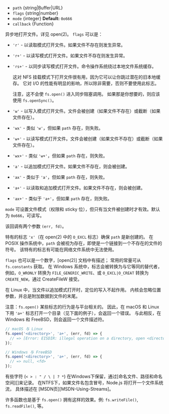 <!-- YAML
added: v0.0.2
changes:
  - version: v7.6.0
    pr-url: https://github.com/nodejs/node/pull/10739
    description: The `path` parameter can be a WHATWG `URL` object using `file:`
                 protocol. Support is currently still *experimental*.
-->

* `path` {string|Buffer|URL}
* `flags` {string|number}
* `mode` {integer} **Default:** `0o666`
* `callback` {Function}

异步地打开文件。详见 open(2)。
`flags` 可以是：

* `'r'` - 以读取模式打开文件。如果文件不存在则发生异常。

* `'r+'` - 以读写模式打开文件。如果文件不存在则发生异常。

* `'rs+'` - 以同步读写模式打开文件。命令操作系统绕过本地文件系统缓存。

  这对 NFS 挂载模式下打开文件很有用，因为它可以让你跳过潜在的旧本地缓存。
  它对 I/O 的性能有明显的影响，所以除非需要，否则不要使用此标志。

  注意，这不会使 `fs.open()` 进入同步阻塞调用。
  如果那是你想要的，则应该使用 `fs.openSync()`。

* `'w'` - 以写入模式打开文件。文件会被创建（如果文件不存在）或截断（如果文件存在）。

* `'wx'` - 类似 `'w'`，但如果 `path` 存在，则失败。

* `'w+'` - 以读写模式打开文件。文件会被创建（如果文件不存在）或截断（如果文件存在）。

* `'wx+'` - 类似 `'w+'`，但如果 `path` 存在，则失败。

* `'a'` - 以追加模式打开文件。如果文件不存在，则会被创建。

* `'ax'` - 类似于 `'a'`，但如果 `path` 存在，则失败。

* `'a+'` - 以读取和追加模式打开文件。如果文件不存在，则会被创建。

* `'ax+'` - 类似于 `'a+'`，但如果 `path` 存在，则失败。

`mode` 可设置文件模式（权限和 sticky 位），但只有当文件被创建时才有效。默认为 `0o666`，可读写。

该回调有两个参数 `(err, fd)`。

特有的标志 `'x'`（在 open(2) 中的 `O_EXCL` 标志）确保 `path` 是新创建的。
在 POSIX 操作系统中，`path` 会被视为存在，即使是一个链接到一个不存在的文件的符号。
该特有的标志有可能在网络文件系统中无法使用。

`flags` 也可以是一个数字，[open(2)] 文档中有描述；
常用的常量可从 `fs.constants` 获取。
在 Windows 系统中，标志会被转换为与它等同的替代者，例如，`O_WRONLY` 转换为 `FILE_GENERIC_WRITE`、或 `O_EXCL|O_CREAT` 转换为 `CREATE_NEW`，通过 CreateFileW 接受。

在 Linux 中，当文件以追加模式打开时，定位的写入不起作用。
内核会忽略位置参数，并总是附加数据到文件的末尾。

注意：`fs.open()` 某些标志的行为是与平台相关的。
因此，在 macOS 和 Linux 下用 `'a+'` 标志打开一个目录（见下面的例子），会返回一个错误。
与此相反，在 Windows 和 FreeBSD，则会返回一个文件描述符。

```js
// macOS 与 Linux
fs.open('<directory>', 'a+', (err, fd) => {
  // => [Error: EISDIR: illegal operation on a directory, open <directory>]
});

// Windows 与 FreeBSD
fs.open('<directory>', 'a+', (err, fd) => {
  // => null, <fd>
});
```

有些字符 (`< > : " / \ | ? *`) 在Windows下保留，通过[命名文件、路径和命名空间][]来记录。 在NTFS下，如果文件名包含冒号，Node.js 将打开一个文件系统流， 具体描述在 [MSDN页][MSDN-Using-Streams]。

许多函数也是基于 `fs.open()` 拥有这样的效果。例:
`fs.writeFile()`, `fs.readFile()`, 等。

